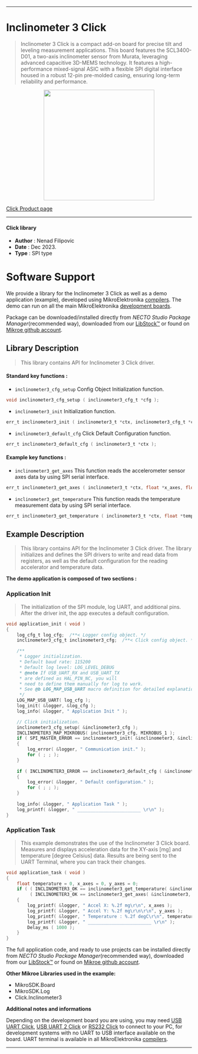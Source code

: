 
---
# Inclinometer 3 Click

> Inclinometer 3 Click is a compact add-on board for precise tilt and leveling measurement applications. This board features the SCL3400-D01, a two-axis inclinometer sensor from Murata, leveraging advanced capacitive 3D-MEMS technology. It features a high-performance mixed-signal ASIC with a flexible SPI digital interface housed in a robust 12-pin pre-molded casing, ensuring long-term reliability and performance.

<p align="center">
  <img src="https://download.mikroe.com/images/click_for_ide/inclinometer3_click.png" height=300px>
</p>

[Click Product page](https://www.mikroe.com/inclinometer-3-click)

---


#### Click library

- **Author**        : Nenad Filipovic
- **Date**          : Dec 2023.
- **Type**          : SPI type


# Software Support

We provide a library for the Inclinometer 3 Click
as well as a demo application (example), developed using MikroElektronika
[compilers](https://www.mikroe.com/necto-studio).
The demo can run on all the main MikroElektronika [development boards](https://www.mikroe.com/development-boards).

Package can be downloaded/installed directly from *NECTO Studio Package Manager*(recommended way), downloaded from our [LibStock&trade;](https://libstock.mikroe.com) or found on [Mikroe github account](https://github.com/MikroElektronika/mikrosdk_click_v2/tree/master/clicks).

## Library Description

> This library contains API for Inclinometer 3 Click driver.

#### Standard key functions :

- `inclinometer3_cfg_setup` Config Object Initialization function.
```c
void inclinometer3_cfg_setup ( inclinometer3_cfg_t *cfg );
```

- `inclinometer3_init` Initialization function.
```c
err_t inclinometer3_init ( inclinometer3_t *ctx, inclinometer3_cfg_t *cfg );
```

- `inclinometer3_default_cfg` Click Default Configuration function.
```c
err_t inclinometer3_default_cfg ( inclinometer3_t *ctx );
```

#### Example key functions :

- `inclinometer3_get_axes` This function reads the accelerometer sensor axes data by using SPI serial interface.
```c
err_t inclinometer3_get_axes ( inclinometer3_t *ctx, float *x_axes, float *y_axes );
```

- `inclinometer3_get_temperature` This function reads the temperature measurement data by using SPI serial interface.
```c
err_t inclinometer3_get_temperature ( inclinometer3_t *ctx, float *temperature );
```

## Example Description

> This library contains API for the Inclinometer 3 Click driver.
> The library initializes and defines the SPI drivers to 
> write and read data from registers, as well as the default configuration 
> for the reading accelerator and temperature data.

**The demo application is composed of two sections :**

### Application Init

> The initialization of the SPI module, log UART, and additional pins.
> After the driver init, the app executes a default configuration.

```c
void application_init ( void )
{
    log_cfg_t log_cfg;  /**< Logger config object. */
    inclinometer3_cfg_t inclinometer3_cfg;  /**< Click config object. */

    /** 
     * Logger initialization.
     * Default baud rate: 115200
     * Default log level: LOG_LEVEL_DEBUG
     * @note If USB_UART_RX and USB_UART_TX 
     * are defined as HAL_PIN_NC, you will 
     * need to define them manually for log to work. 
     * See @b LOG_MAP_USB_UART macro definition for detailed explanation.
     */
    LOG_MAP_USB_UART( log_cfg );
    log_init( &logger, &log_cfg );
    log_info( &logger, " Application Init " );

    // Click initialization.
    inclinometer3_cfg_setup( &inclinometer3_cfg );
    INCLINOMETER3_MAP_MIKROBUS( inclinometer3_cfg, MIKROBUS_1 );
    if ( SPI_MASTER_ERROR == inclinometer3_init( &inclinometer3, &inclinometer3_cfg ) )
    {
        log_error( &logger, " Communication init." );
        for ( ; ; );
    }
    
    if ( INCLINOMETER3_ERROR == inclinometer3_default_cfg ( &inclinometer3 ) )
    {
        log_error( &logger, " Default configuration." );
        for ( ; ; );
    }
    
    log_info( &logger, " Application Task " );
    log_printf( &logger, " ________________________ \r\n" );
}
```

### Application Task

> This example demonstrates the use of the Inclinometer 3 Click board.
> Measures and displays acceleration data for the XY-axis [mg] 
> and temperature [degree Celsius] data.
> Results are being sent to the UART Terminal, where you can track their changes.

```c
void application_task ( void )
{
    float temperature = 0, x_axes = 0, y_axes = 0;
    if ( ( INCLINOMETER3_OK == inclinometer3_get_temperature( &inclinometer3, &temperature ) ) && 
         ( INCLINOMETER3_OK == inclinometer3_get_axes( &inclinometer3, &x_axes, &y_axes ) ) )
    {
        log_printf( &logger, " Accel X: %.2f mg\r\n", x_axes );
        log_printf( &logger, " Accel Y: %.2f mg\r\n\r\n", y_axes );
        log_printf( &logger, " Temperature : %.2f degC\r\n", temperature );
        log_printf( &logger, " ________________________ \r\n" );
        Delay_ms ( 1000 );
    }
}
```

The full application code, and ready to use projects can be installed directly from *NECTO Studio Package Manager*(recommended way), downloaded from our [LibStock&trade;](https://libstock.mikroe.com) or found on [Mikroe github account](https://github.com/MikroElektronika/mikrosdk_click_v2/tree/master/clicks).

**Other Mikroe Libraries used in the example:**

- MikroSDK.Board
- MikroSDK.Log
- Click.Inclinometer3

**Additional notes and informations**

Depending on the development board you are using, you may need
[USB UART Click](https://www.mikroe.com/usb-uart-click),
[USB UART 2 Click](https://www.mikroe.com/usb-uart-2-click) or
[RS232 Click](https://www.mikroe.com/rs232-click) to connect to your PC, for
development systems with no UART to USB interface available on the board. UART
terminal is available in all MikroElektronika
[compilers](https://shop.mikroe.com/compilers).

---
